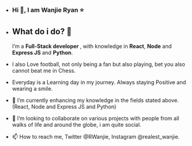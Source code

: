-  <h3> Hi 👋, I am Wanjie Ryan  &#11088; </h3>
-  <h2> What do i do? 👀 </h2> 
  
    I’m a <b>Full-Stack developer </b>, with knowledge in <b>React</b>, <b>Node</b> and <b>Express JS</b> and <b>Python</b>.
- I also Love football, not only being a fan but also playing, bet you also cannot beat me in Chess.
- Everyday is a Learning day in my journey. Always staying Positive and wearing a smile.
- 🌱 I’m currently enhancing my knowledge in the fields stated above.(React, Node and Express JS and Python)
- 💞️ I’m looking to collaborate on various projects with people from all walks of life and around the globe, i am quite social.
- 📫 How to reach me, Twitter @RWanjie, Instagram @realest_wanjie.

<!---
Wanjie-Ryan/Wanjie-Ryan is a ✨ special ✨ repository because its `README.md` (this file) appears on your GitHub profile.
You can click the Preview link to take a look at your changes.
--->


